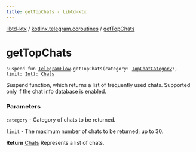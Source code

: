 ```yaml
---
title: getTopChats - libtd-ktx
---
```


[libtd-ktx](../index.html) / [kotlinx.telegram.coroutines](index.html) / [getTopChats](./get-top-chats.html)

# getTopChats

`suspend fun `[`TelegramFlow`](../kotlinx.telegram.core/-telegram-flow/index.html)`.getTopChats(category: `[`TopChatCategory`](https://tdlibx.github.io/td/docs/org/drinkless/td/libcore/telegram/TdApi/TopChatCategory.html)`?, limit: `[`Int`](https://kotlinlang.org/api/latest/jvm/stdlib/kotlin/-int/index.html)`): `[`Chats`](https://tdlibx.github.io/td/docs/org/drinkless/td/libcore/telegram/TdApi/Chats.html)

Suspend function, which returns a list of frequently used chats. Supported only if the chat info
database is enabled.

### Parameters

`category` - Category of chats to be returned.

`limit` - The maximum number of chats to be returned; up to 30.

**Return**
[Chats](https://tdlibx.github.io/td/docs/org/drinkless/td/libcore/telegram/TdApi/Chats.html) Represents a list of chats.

